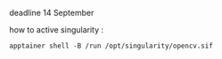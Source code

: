 deadline 14 September 

how to active singularity : 
```
apptainer shell -B /run /opt/singularity/opencv.sif
```
